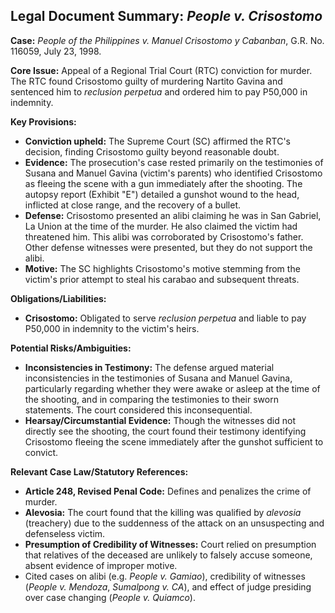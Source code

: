 ## Legal Document Summary: *People v. Crisostomo*

**Case:** *People of the Philippines v. Manuel Crisostomo y Cabanban*, G.R. No. 116059, July 23, 1998.

**Core Issue:** Appeal of a Regional Trial Court (RTC) conviction for murder. The RTC found Crisostomo guilty of murdering Nartito Gavina and sentenced him to *reclusion perpetua* and ordered him to pay P50,000 in indemnity.

**Key Provisions:**

*   **Conviction upheld:** The Supreme Court (SC) affirmed the RTC's decision, finding Crisostomo guilty beyond reasonable doubt.
*   **Evidence:** The prosecution's case rested primarily on the testimonies of Susana and Manuel Gavina (victim's parents) who identified Crisostomo as fleeing the scene with a gun immediately after the shooting. The autopsy report (Exhibit "E") detailed a gunshot wound to the head, inflicted at close range, and the recovery of a bullet.
*   **Defense:** Crisostomo presented an alibi claiming he was in San Gabriel, La Union at the time of the murder. He also claimed the victim had threatened him. This alibi was corroborated by Crisostomo's father. Other defense witnesses were presented, but they do not support the alibi.
*   **Motive:** The SC highlights Crisostomo's motive stemming from the victim's prior attempt to steal his carabao and subsequent threats.

**Obligations/Liabilities:**

*   **Crisostomo:** Obligated to serve *reclusion perpetua* and liable to pay P50,000 in indemnity to the victim's heirs.

**Potential Risks/Ambiguities:**

*   **Inconsistencies in Testimony:** The defense argued material inconsistencies in the testimonies of Susana and Manuel Gavina, particularly regarding whether they were awake or asleep at the time of the shooting, and in comparing the testimonies to their sworn statements. The court considered this inconsequential.
*   **Hearsay/Circumstantial Evidence:** Though the witnesses did not directly see the shooting, the court found their testimony identifying Crisostomo fleeing the scene immediately after the gunshot sufficient to convict.

**Relevant Case Law/Statutory References:**

*   **Article 248, Revised Penal Code:** Defines and penalizes the crime of murder.
*   **Alevosia:** The court found that the killing was qualified by *alevosia* (treachery) due to the suddenness of the attack on an unsuspecting and defenseless victim.
*   **Presumption of Credibility of Witnesses:** Court relied on presumption that relatives of the deceased are unlikely to falsely accuse someone, absent evidence of improper motive.
*   Cited cases on alibi (e.g. *People v. Gamiao*), credibility of witnesses (*People v. Mendoza*, *Sumalpong v. CA*), and effect of judge presiding over case changing (*People v. Quiamco*).
